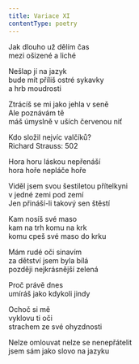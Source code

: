 ```yaml
---
title: Variace XI
contentType: poetry
---
```


<section>

Jak dlouho už dělím čas  
mezi ošizené a liché

Nešlap jí na jazyk  
bude mít příliš ostré sykavky  
a hrb moudrosti

Ztrácíš se mi jako jehla v seně  
Ale poznávám tě\
máš úmyslně v uších červenou niť

Kdo složil nejvíc valčíků?  
Richard Strauss: 502

Hora horu láskou nepřenáší  
hora hoře nepláče hoře

Viděl jsem svou šestiletou přítelkyni  
v jedné zemi pod zemí  
Jen přináší-li takový sen štěstí

Kam nosíš své maso  
kam na trh komu na krk  
komu cpeš své maso do krku

Mám rudé oči sinavím  
za dětství jsem byla bílá  
později nejkrásnější zelená

Proč právě dnes  
umíráš jako kdykoli jindy

Ochoč si mě  
vyklovu ti oči  
strachem ze své ohyzdnosti

Nelze omlouvat nelze se nenepřátelit  
jsem sám jako slovo na jazyku

</section>
